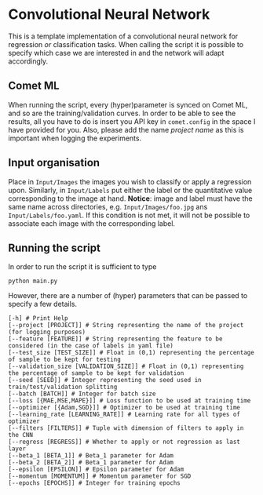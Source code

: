 # Convolutional Neural Network
This is a template implementation of a convolutional neural network for regression *or* classification tasks. When calling the script it is possible to specify which case we are interested in and the network will adapt accordingly. 

## Comet ML

When running the script, every (hyper)parameter is synced on Comet ML, and so are the training/validation curves. In order to be able to see the results, all you have to do is insert you API key in `comet.config` in the space I have provided for you. Also, please add the name *project name* as this is important when logging the experiments. 

## Input organisation

Place in `Input/Images` the images you wish to classify or apply a regression upon. Similarly, in `Input/Labels` put either the label or the quantitative value corresponding to the image at hand. **Notice**: image and label must have the same name across directories, e.g. `Input/Images/foo.jpg` ans `Input/Labels/foo.yaml`. If this condition is not met, it will not be possible to associate each image with the corresponding label. 

## Running the script

In order to run the script it is sufficient to type

`python main.py`

However, there are a number of (hyper) parameters that can be passed to specify a few details. 

```
[-h] # Print Help
[--project [PROJECT]] # String representing the name of the project (for logging purposes)
[--feature [FEATURE]] # String representing the feature to be considered (in the case of labels in yaml file)
[--test_size [TEST_SIZE]] # Float in (0,1) representing the percentage of sample to be kept for testing
[--validation_size [VALIDATION_SIZE]] # Float in (0,1) representing the percentage of sample to be kept for validation
[--seed [SEED]] # Integer representing the seed used in train/test/validation splitting
[--batch [BATCH]] # Integer for batch size
[--loss [{MAE,MSE,MAPE}]] # Loss function to be used at training time
[--optimizer [{Adam,SGD}]] # Optimizer to be used at training time
[--learning_rate [LEARNING_RATE]] # Learning rate for all types of optimizer
[--filters [FILTERS]] # Tuple with dimension of filters to apply in the CNN
[--regress [REGRESS]] # Whether to apply or not regression as last layer
[--beta_1 [BETA_1]] # Beta_1 parameter for Adam
[--beta_2 [BETA_2]] # Beta_1 parameter for Adam
[--epsilon [EPSILON]] # Epsilon parameter for Adam
[--momentum [MOMENTUM]] # Momentum parameter for SGD
[--epochs [EPOCHS]] # Integer for training epochs

```

